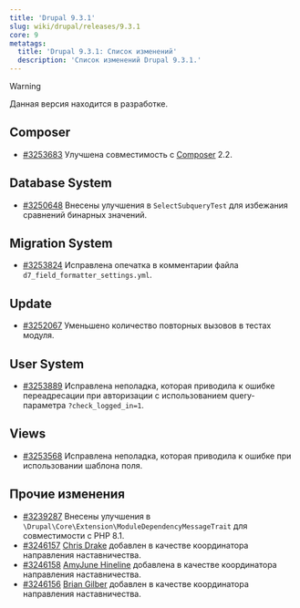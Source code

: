 ```yaml
---
title: 'Drupal 9.3.1'
slug: wiki/drupal/releases/9.3.1
core: 9 
metatags:
  title: 'Drupal 9.3.1: Список изменений'
  description: 'Список изменений Drupal 9.3.1.'
---
```


> [!WARNING]
> Данная версия находится в разработке.

## Composer

* [#3253683](https://www.drupal.org/node/3253683) Улучшена совместимость с [Composer](../../../../../composer/index.md) 2.2.

## Database System

* [#3250648](https://www.drupal.org/node/3250648) Внесены улучшения в `SelectSubqueryTest` для избежания сравнений бинарных значений.

## Migration System

* [#3253824](https://www.drupal.org/node/3253824) Исправлена опечатка в комментарии файла `d7_field_formatter_settings.yml`.

## Update

* [#3252067](https://www.drupal.org/node/3252067) Уменьшено количество повторных вызовов в тестах модуля.

## User System

* [#3253889](https://www.drupal.org/node/3253889) Исправлена неполадка, которая приводила к ошибке переадресации при авторизации с использованием query-параметра `?check_logged_in=1`.

## Views

* [#3253568](https://www.drupal.org/node/3253568) Исправлена неполадка, которая приводила к ошибке при использовании шаблона поля.

## Прочие изменения

* [#3239287](https://www.drupal.org/node/3239287) Внесены улучшения в `\Drupal\Core\Extension\ModuleDependencyMessageTrait` для совместимости с PHP 8.1.
* [#3246157](https://www.drupal.org/node/3246157) [Chris Drake](https://www.drupal.org/u/chrisdarke) добавлен в качестве координатора направления наставничества.
* [#3246158](https://www.drupal.org/node/3246158) [AmyJune Hineline](https://www.drupal.org/u/volkswagenchick) добавлена в качестве координатора направления наставничества.
* [#3246156](https://www.drupal.org/node/3246156) [Brian Gilber](https://www.drupal.org/u/realityloop) добавлен в качестве координатора направления наставничества.